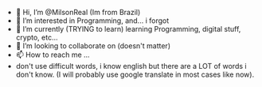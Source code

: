 - 👋 Hi, I’m @MilsonReal (Im from Brazil)
- 👀 I’m interested in Programming, and... i forgot
- 🌱 I’m currently (TRYING to learn) learning Programming, digital stuff, crypto, etc...
- 💞️ I’m looking to collaborate on (doesn't matter)
- 📫 How to reach me ...
- don't use difficult words, i know english but there are a LOT of words i don't know. (I will probably use google translate in most cases like now).

<!---
MilsonReal/MilsonReal is a ✨ special ✨ repository because its `README.md` (this file) appears on your GitHub profile.
You can click the Preview link to take a look at your changes.
--->
